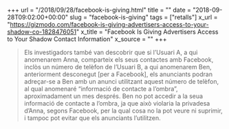+++
url = "/2018/09/28/facebook-is-giving.html"
title = ""
date = "2018-09-28T09:02:00+00:00"
slug = "facebook-is-giving"
tags = ["retalls"]
x_url = "https://gizmodo.com/facebook-is-giving-advertisers-access-to-your-shadow-co-1828476051"
x_title = "Facebook Is Giving Advertisers Access to Your Shadow Contact Information"
x_source = ""
+++


> Els investigadors també van descobrir que si l’Usuari A, a qui anomenarem Anna, comparteix els seus contactes amb Facebook, inclòs un número de telèfon de l’Usuari B, a qui anomenarem Ben, anteriorment desconegut [per a Facebook], els anunciants podran adreçar-se a Ben amb un anunci utilitzant aquest número de telèfon, al qual anomenaré “informació de contacte a l’ombra”, aproximadament un mes després. Ben no pot accedir a la seua informació de contacte a l’ombra, ja que això violaria la privadesa d’Anna, segons Facebook, per la qual cosa no la pot veure ni suprimir, i tampoc pot evitar que els anunciants l’utilitzen.
